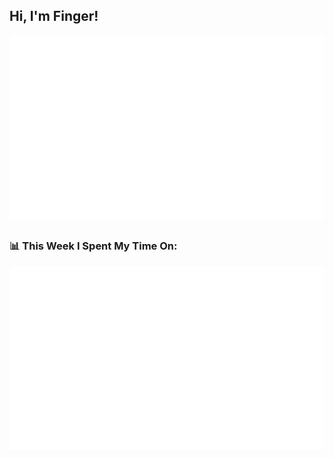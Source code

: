 <h2> Hi, I'm Finger!</h2>

<img align="right" src="https://raw.githubusercontent.com/spianmo/github-stats/master/generated/overview.svg#gh-light-mode-only">

<!-- <img align="right" height="160em" src="https://github-readme-stats-eight-theta.vercel.app/api/top-langs/?username=spianmo&layout=compact&langs_count=8&theme=algolia"/>	 -->
	
```go
package main

type Me struct {
	Name   string
	Job    string
	Code   string
	Skills string
}

func main() {
	me := &Me{
		Name:   "Finger",
		Job:    "Client-side Engineer",
		Code:   "Java, Kotlin, C#, Rust and C++ and Others",
		Skills: "Android, Security, Cross-platform client, NLP, CV, ASR ^o^",
	}
	_ = me
}
```


<h3>📊 This Week I Spent My Time On:</h3>
<img align='right' src="https://raw.githubusercontent.com/spianmo/github-stats/master/generated/languages.svg#gh-light-mode-only">

<!--START_SECTION:waka-->

```txt
Python                         3 hrs 38 mins   ██████████████▒░░░░░░░░░░   57.91 %
Java                           33 mins         ██▒░░░░░░░░░░░░░░░░░░░░░░   09.01 %
Kotlin                         30 mins         ██░░░░░░░░░░░░░░░░░░░░░░░   08.15 %
C++                            22 mins         █▓░░░░░░░░░░░░░░░░░░░░░░░   06.00 %
Requirements.txt               13 mins         █░░░░░░░░░░░░░░░░░░░░░░░░   03.67 %
```

<!--END_SECTION:waka-->
